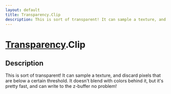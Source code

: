 ```yaml
---
layout: default
title: Transparency.Clip
description: This is sort of transparent! It can sample a texture, and discard pixels that are below a certain threshold. It doesn't blend with colors behind it, but it's pretty fast, and can write to the z-buffer no problem!
---
```

# [Transparency]({{site.url}}/Pages/Reference/Transparency.html).Clip

## Description
This is sort of transparent! It can sample a texture, and discard pixels that are
below a certain threshold. It doesn't blend with colors behind it, but it's pretty fast, and
can write to the z-buffer no problem!

